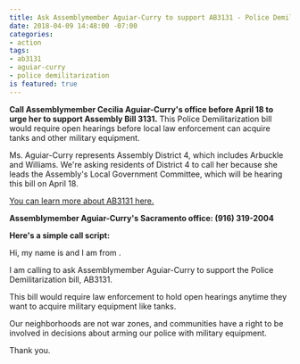 ```yaml
---
title: Ask Assemblymember Aguiar-Curry to support AB3131 - Police Demilitarization
date: 2018-04-09 14:48:00 -07:00
categories:
- action
tags:
- ab3131
- aguiar-curry
- police demilitarization
is featured: true
---
```


**Call Assemblymember Cecilia Aguiar-Curry's office before April 18 to urge her to support Assembly Bill 3131.** This Police Demilitarization bill would require open hearings before local law enforcement can acquire tanks and other military equipment. 

Ms. Aguiar-Curry represents Assembly District 4, which  includes Arbuckle and Williams. We're asking residents of District 4 to call her because she leads the Assembly's Local Government Committee, which will be hearing this bill on April 18. 

[You can learn more about AB3131 here. ](https://www.aclunc.org/our-work/legislation/police-militarization-ab-3131)

**Assemblymember Aguiar-Curry's Sacramento office: (916) 319-2004**

**Here's a simple call script:**

Hi, my name is <YOUR NAME> and I am from <YOUR TOWN>. 

I am calling to ask Assemblymember Aguiar-Curry to support the Police Demilitarization bill, AB3131. 

This bill would require law enforcement to hold open hearings anytime they want to acquire military equipment like tanks. 

Our neighborhoods are not war zones, and communities have a right to be involved in decisions about arming our police with military equipment. 

Thank you. 